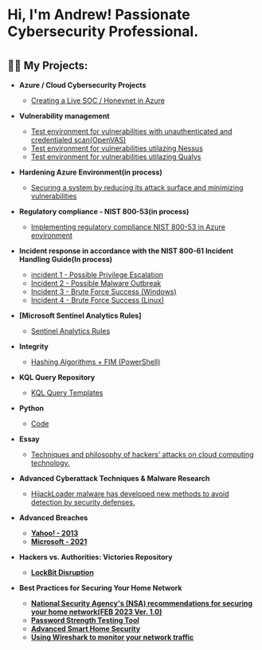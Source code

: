 <h1>Hi, I'm Andrew! </a>Passionate Cybersecurity Professional</a>.<h1>

<h2>👨‍💻 My Projects:</h2>

- <b>Azure / Cloud Cybersecurity Projects</b>
  - [Creating a Live SOC / Honeynet in Azure](https://github.com/AndrewTanga/Azure-SOC)
 
 - <b>Vulnerability management</b>
   - [Test environment for vulnerabilities with unauthenticated and credentialed scan(OpenVAS)](https://github.com/AndrewTanga/Vulnerability-Management)
   - [Test environment for vulnerabilities utilazing Nessus](https://github.com/AndrewTanga/Vulnerability-management---Nessus)
   - [Test environment for vulnerabilities utilazing Qualys](https://github.com/AndrewTanga/Vulnerability-Management-Qualys)
  
- <b>Hardening Azure Environment(in process)</b>
  - [Securing a system by reducing its attack surface and minimizing vulnerabilities](https://github.com/AndrewTanga/Hardening-Azure-environment)
  
- <b>Regulatory compliance - NIST 800-53(in process)</b>
  - [Implementing regulatory compliance NIST 800-53 in Azure environment](https://github.com/AndrewTanga/Regulatory-compliance---NIST-800-53)

- <b>Incident response in accordance with the NIST 800-61 Incident Handling Guide(In process)</b>
  - [incident 1 - Possible Privilege Escalation](https://github.com/AndrewTanga/ncident-3---Possible-Privilege-Escalation)
  - [Incident 2 - Possible Malware Outbreak](https://github.com/AndrewTanga/Incident-4---Possible-Malware-Outbreak) 
  - [Incident 3 - Brute Force Success (Windows)](https://github.com/AndrewTanga/Incident-1---Brute-Force-Success-Windows-)
  - [Incident 4 - Brute Force Success (Linux)](https://github.com/AndrewTanga/Incident-2---Brute-Force-Success-Linux-)
 
- <b>[Microsoft Sentinel Analytics Rules]</b>
  - [Sentinel Analytics Rules](https://github.com/AndrewTanga/Sentinel-Analytics-Rules)
  
- <b>Integrity</b>
  - [Hashing Algorithms + FIM (PowerShell)](https://github.com/AndrewTanga/Hashing-Algorithms-File-Integrity-Monitor)
  
- <b>KQL Query Repository</b>
  - [KQL Query Templates](https://github.com/AndrewTanga/KQL-Templates)

 - <b>Python</b>
    - [Code](https://github.com/AndrewTanga/Python-Code)
  
  - <b>Essay</b>
    - [Techniques and philosophy of hackers' attacks on cloud computing technology.](https://github.com/AndrewTanga/Technique-and-philosophy-of-of-hackers-attack-on-cloud-computing)
   
- <b>Advanced Cyberattack Techniques & Malware Research</b>
  - [HijackLoader malware has developed new methods to avoid detection by security defenses. ](https://github.com/AndrewTanga/Hijackloader)
 
- <b>Advanced Breaches<b>
  - [Yahoo! - 2013]()
  - [Microsoft - 2021](https://github.com/AndrewTanga/Lockbit-cybercrime-gang-disrupted-by-Britain-US-and-EU)
 
- <b>Hackers vs. Authorities: Victories Repository<b>
  - [LockBit Disruption](https://github.com/AndrewTanga/Lockbit-cybercrime-gang-disrupted-by-Britain-US-and-EU)

- <b>Best Practices for Securing Your Home Network<b>
  - [National Security Agency's (NSA) recommendations for securing your home network(FEB 2023 Ver. 1.0)](https://media.defense.gov/2023/Feb/22/2003165170/-1/-1/0/CSI_BEST_PRACTICES_FOR_SECURING_YOUR_HOME_NETWORK.PDF)
  - [Password Strength Testing Tool](https://bitwarden.com/password-strength/)
  - [Advanced Smart Home Security](https://github.com/AndrewTanga/Advanced-Smart-Home-Security---VLANs-and-Firewalls)
  - [Using Wireshark to monitor your network traffic](https://github.com/AndrewTanga/WIreshark/blob/main/README.md)



